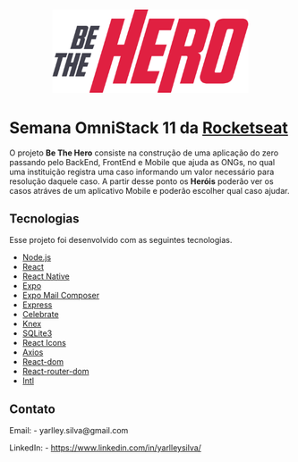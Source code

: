 <h1 align="center">
    <img alt="Launchbase" src="./frontend/src/assets/logo.svg" width="350px" />
</h1>

#  Semana OmniStack 11 da  [Rocketseat](https://www.linkedin.com/school/rocketseat/ "Rocketseat")

O projeto <strong>Be The Hero</strong> consiste na construção de uma aplicação do zero passando pelo BackEnd, FrontEnd e Mobile que ajuda as ONGs, no qual uma instituição registra uma caso informando um valor necessário para resolução daquele caso. A partir desse ponto os <strong>Heróis</strong> poderão ver os casos atráves de um aplicativo Mobile e poderão escolher qual caso ajudar.

## Tecnologias

Esse projeto foi desenvolvido com as seguintes tecnologias.

- [Node.js](https://nodejs.org/en/)
- [React](https://reactjs.org)
- [React Native](https://facebook.github.io/react-native/)
- [Expo](https://expo.io/)
- [Expo Mail Composer](https://docs.expo.io/versions/latest/sdk/mail-composer/)
- [Express](https://expressjs.com/pt-br/)
- [Celebrate](https://www.npmjs.com/package/celebrate)
- [Knex](http://knexjs.org/)
- [SQLite3](https://www.sqlite.org/version3.html)
- [React Icons](https://www.npmjs.com/package/react-icons)
- [Axios](https://www.npmjs.com/package/axios)
- [React-dom](https://pt-br.reactjs.org/docs/react-dom.html)
- [React-router-dom](https://www.npmjs.com/package/react-router-dom)
- [Intl](https://www.npmjs.com/package/intl)



##  Contato


<p>
Email: - yarlley.silva@gmail.com

LinkedIn: - https://www.linkedin.com/in/yarlleysilva/
</p>
